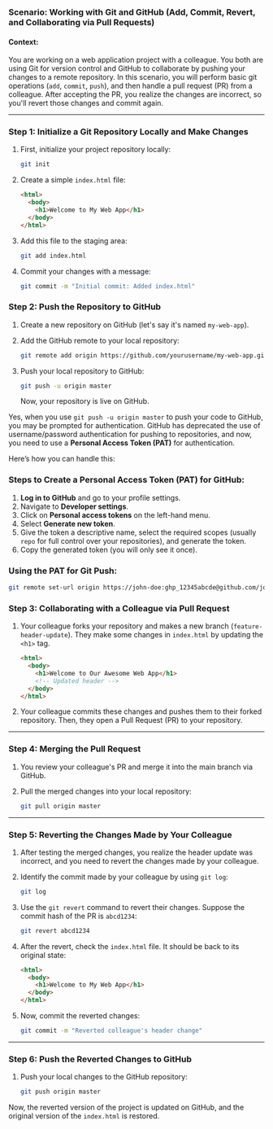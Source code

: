 ### Scenario: Working with Git and GitHub (Add, Commit, Revert, and Collaborating via Pull Requests)

#### Context:

You are working on a web application project with a colleague. You both are using Git for version control and GitHub to collaborate by pushing your changes to a remote repository. In this scenario, you will perform basic git operations (`add`, `commit`, `push`), and then handle a pull request (PR) from a colleague. After accepting the PR, you realize the changes are incorrect, so you'll revert those changes and commit again.

---

### Step 1: Initialize a Git Repository Locally and Make Changes

1. First, initialize your project repository locally:

   ```bash
   git init
   ```

2. Create a simple `index.html` file:

   ```html
   <html>
     <body>
       <h1>Welcome to My Web App</h1>
     </body>
   </html>
   ```

3. Add this file to the staging area:

   ```bash
   git add index.html
   ```

4. Commit your changes with a message:

   ```bash
   git commit -m "Initial commit: Added index.html"
   ```

### Step 2: Push the Repository to GitHub

1. Create a new repository on GitHub (let's say it's named `my-web-app`).

2. Add the GitHub remote to your local repository:

   ```bash
   git remote add origin https://github.com/yourusername/my-web-app.git
   ```

3. Push your local repository to GitHub:

   ```bash
   git push -u origin master
   ```

   Now, your repository is live on GitHub.

Yes, when you use `git push -u origin master` to push your code to GitHub, you may be prompted for authentication. GitHub has deprecated the use of username/password authentication for pushing to repositories, and now, you need to use a **Personal Access Token (PAT)** for authentication.

Here’s how you can handle this:

### Steps to Create a Personal Access Token (PAT) for GitHub:

1. **Log in to GitHub** and go to your profile settings.
2. Navigate to **Developer settings**.
3. Click on **Personal access tokens** on the left-hand menu.
4. Select **Generate new token**.
5. Give the token a descriptive name, select the required scopes (usually `repo` for full control over your repositories), and generate the token.
6. Copy the generated token (you will only see it once).

### Using the PAT for Git Push:

```bash
git remote set-url origin https://john-doe:ghp_12345abcde@github.com/john-doe/my-web-app.git

```

### Step 3: Collaborating with a Colleague via Pull Request

1. Your colleague forks your repository and makes a new branch (`feature-header-update`). They make some changes in `index.html` by updating the `<h1>` tag.

   ```html
   <html>
     <body>
       <h1>Welcome to Our Awesome Web App</h1>
       <!-- Updated header -->
     </body>
   </html>
   ```

2. Your colleague commits these changes and pushes them to their forked repository. Then, they open a Pull Request (PR) to your repository.

---

### Step 4: Merging the Pull Request

1. You review your colleague's PR and merge it into the main branch via GitHub.

2. Pull the merged changes into your local repository:

   ```bash
   git pull origin master
   ```

---

### Step 5: Reverting the Changes Made by Your Colleague

1. After testing the merged changes, you realize the header update was incorrect, and you need to revert the changes made by your colleague.

2. Identify the commit made by your colleague by using `git log`:

   ```bash
   git log
   ```

3. Use the `git revert` command to revert their changes. Suppose the commit hash of the PR is `abcd1234`:

   ```bash
   git revert abcd1234
   ```

4. After the revert, check the `index.html` file. It should be back to its original state:

   ```html
   <html>
     <body>
       <h1>Welcome to My Web App</h1>
     </body>
   </html>
   ```

5. Now, commit the reverted changes:

   ```bash
   git commit -m "Reverted colleague's header change"
   ```

---

### Step 6: Push the Reverted Changes to GitHub

1. Push your local changes to the GitHub repository:

   ```bash
   git push origin master
   ```

Now, the reverted version of the project is updated on GitHub, and the original version of the `index.html` is restored.
